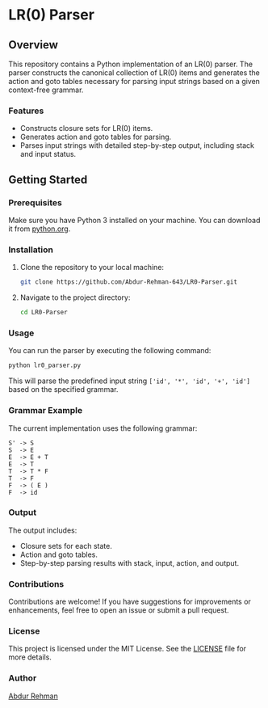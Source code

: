 # LR(0) Parser

## Overview

This repository contains a Python implementation of an LR(0) parser. The parser constructs the canonical collection of LR(0) items and generates the action and goto tables necessary for parsing input strings based on a given context-free grammar.

### Features

- Constructs closure sets for LR(0) items.
- Generates action and goto tables for parsing.
- Parses input strings with detailed step-by-step output, including stack and input status.

## Getting Started

### Prerequisites

Make sure you have Python 3 installed on your machine. You can download it from [python.org](https://www.python.org/downloads/).

### Installation

1. Clone the repository to your local machine:

   ```bash
   git clone https://github.com/Abdur-Rehman-643/LR0-Parser.git
   ```

2. Navigate to the project directory:

   ```bash
   cd LR0-Parser
   ```

### Usage

You can run the parser by executing the following command:

```bash
python lr0_parser.py
```

This will parse the predefined input string `['id', '*', 'id', '+', 'id']` based on the specified grammar.

### Grammar Example

The current implementation uses the following grammar:

```
S' -> S
S  -> E
E  -> E + T
E  -> T
T  -> T * F
T  -> F
F  -> ( E )
F  -> id
```

### Output

The output includes:

- Closure sets for each state.
- Action and goto tables.
- Step-by-step parsing results with stack, input, action, and output.

### Contributions

Contributions are welcome! If you have suggestions for improvements or enhancements, feel free to open an issue or submit a pull request.

### License

This project is licensed under the MIT License. See the [LICENSE](LICENSE) file for more details.

### Author

[Abdur Rehman](https://github.com/Abdur-Rehman-643)
